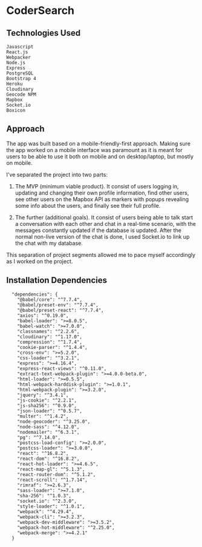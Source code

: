 # CoderSearch



## Technologies Used
  ```
  Javascript
  React.js
  Webpacker
  Node.js
  Express
  PostgreSQL
  Bootstrap 4
  Heroku
  Cloudinary
  Geocode NPM
  Mapbox
  Socket.io
  Boxicon
  ```

## Approach
The app was built based on a mobile-friendly-first approach. Making sure the app worked on a mobile interface was paramount as it is meant for users to be able to use it both on mobile and on desktop/laptop, but mostly on mobile. 


I've separated the project into two parts:

1. The MVP (minimum viable product). It consist of users logging in, updating and changing their own profile information, find other users, see other users on the Mapbox API as markers with popups revealing some info about the users, and finally see their full profile.

2. The further (additional goals). It consist of users being able to talk start a conversation with each other and chat in a real-time scenario, with the messages constantly updated if the database is updated. After the normal non-live version of the chat is done, I used Socket.io to link up the chat with my database.


This separation of project segments allowed me to pace myself accordingly as I worked on the project. 


## Installation Dependencies

```
  "dependencies": {
    "@babel/core": "^7.7.4",
    "@babel/preset-env": "^7.7.4",
    "@babel/preset-react": "^7.7.4",
    "axios": "^0.19.0",
    "babel-loader": ">=8.0.5",
    "babel-watch": ">=7.0.0",
    "classnames": "^2.2.6",
    "cloudinary": "^1.17.0",
    "compression": "^1.7.4",
    "cookie-parser": "^1.4.4",
    "cross-env": ">=5.2.0",
    "css-loader": "^3.2.1",
    "express": ">=4.16.4",
    "express-react-views": "^0.11.0",
    "extract-text-webpack-plugin": ">=4.0.0-beta.0",
    "html-loader": ">=0.5.5",
    "html-webpack-harddisk-plugin": ">=1.0.1",
    "html-webpack-plugin": ">=3.2.0",
    "jquery": "^3.4.1",
    "js-cookie": "^2.2.1",
    "js-sha256": "^0.9.0",
    "json-loader": "^0.5.7",
    "multer": "^1.4.2",
    "node-geocoder": "^3.25.0",
    "node-sass": "^4.12.0",
    "nodemailer": "^6.3.1",
    "pg": "^7.14.0",
    "postcss-load-config": ">=2.0.0",
    "postcss-loader": ">=3.0.0",
    "react": "^16.8.2",
    "react-dom": "^16.8.2",
    "react-hot-loader": ">=4.6.5",
    "react-map-gl": "^5.1.3",
    "react-router-dom": "^5.1.2",
    "react-scroll": "^1.7.14",
    "rimraf": ">=2.6.3",
    "sass-loader": ">=7.1.0",
    "sha-256": "^1.0.3",
    "socket.io": "^2.3.0",
    "style-loader": "^1.0.1",
    "webpack": "^4.29.4",
    "webpack-cli": ">=3.2.3",
    "webpack-dev-middleware": ">=3.5.2",
    "webpack-hot-middleware": "^2.25.0",
    "webpack-merge": ">=4.2.1"
  }
```
